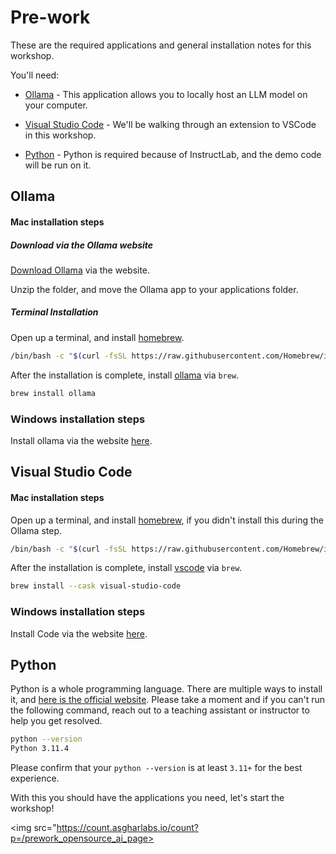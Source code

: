 # Pre-work

These are the required applications and general installation notes for this workshop.

You'll need:

* [Ollama](#ollama) - This application allows you to locally host an LLM model on your computer.

* [Visual Studio Code](#visual-studio-code) - We'll be walking through an extension to VSCode in this workshop.

* [Python](#python) - Python is required because of InstructLab, and the demo code will be run on it.

## Ollama

#### Mac installation steps

##### Download via the Ollama website

[Download Ollama](https://ollama.com/download/Ollama-darwin.zip) via the website.

Unzip the folder, and move the Ollama app to your applications folder.

##### Terminal Installation

Open up a terminal, and install [homebrew](https://brew.sh/).

```bash
/bin/bash -c "$(curl -fsSL https://raw.githubusercontent.com/Homebrew/install/HEAD/install.sh)"
```

After the installation is complete, install [ollama](https://ollama.com) via `brew`.

```bash
brew install ollama
```

### Windows installation steps

Install ollama via the website [here](https://ollama.com/download/windows).

## Visual Studio Code

#### Mac installation steps

Open up a terminal, and install [homebrew](https://brew.sh/), if you didn't install this during the Ollama step.

```bash
/bin/bash -c "$(curl -fsSL https://raw.githubusercontent.com/Homebrew/install/HEAD/install.sh)"
```

After the installation is complete, install [vscode](https://code.visualstudio.com/) via `brew`.

```bash
brew install --cask visual-studio-code
```

### Windows installation steps

Install Code via the website [here](https://code.visualstudio.com/Download).

## Python

Python is a whole programming language. There are multiple ways to install it, and
[here is the official website](https://www.python.org). Please take a moment and if you can't run
the following command, reach out to a teaching assistant or instructor to help you
get resolved.

```bash
python --version
Python 3.11.4
```

Please confirm that your `python --version` is at least `3.11+` for the best experience.

With this you should have the applications you need, let's start the workshop!

<img src="https://count.asgharlabs.io/count?p=/prework_opensource_ai_page>
